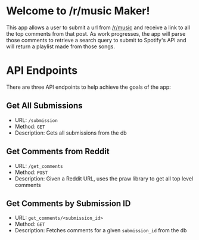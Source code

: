 # Welcome to /r/music Maker!

This app allows a user to submit a url from [/r/music](https://www.reddit.com/r/music) and receive a link to all the top comments from that post. As work progresses, the app will parse those comments to retrieve a search query to submit to Spotify's API and will return a playlist made from those songs.

# API Endpoints

There are three API endpoints to help achieve the goals of the app:

## Get All Submissions

- URL: `/submission`
- Method: `GET`
- Description: Gets all submissions from the db

## Get Comments from Reddit

- URL: `/get_comments`
- Method: `POST`
- Description: Given a Reddit URL, uses the praw library to get all top level comments

## Get Comments by Submission ID

- URL: `get_comments/<submission_id>`
- Method: `GET`
- Description: Fetches comments for a given `submission_id` from the db